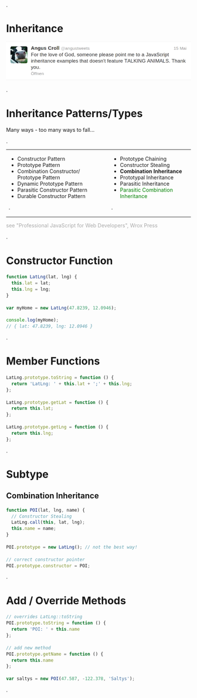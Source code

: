 .<div class="slide">

# Inheritance

<img src="media/javascript-inheritance-talking-animals.png" class="scaled-centered">

.</div><div class="slide">

# Inheritance Patterns/Types

Many ways - too many ways to fall...

.<br/><table class="fs75"><tr><td>

 * Constructor Pattern
 * Prototype Pattern
 * Combination Constructor/ Prototype Pattern
 * Dynamic Prototype Pattern
 * Parasitic Constructor Pattern
 * Durable Constructor Pattern

.</td><td style="padding-left: 1em">

 * Prototype Chaining
 * Constructor Stealing
 * **Combination Inheritance**
 * Prototypal Inheritance
 * Parasitic Inheritance
 * <span style="color:green">Parasitic Combination Inheritance</span>

.</td></tr></table>

<span style="color: #aaa" class="fs66">see "Professional JavaScript for Web Developers", Wrox Press</span>

.</div><div class="slide">

# Constructor Function

``` javascript
function LatLng(lat, lng) {
  this.lat = lat;
  this.lng = lng;
}

var myHome = new LatLng(47.8239, 12.0946);

console.log(myHome);
// { lat: 47.8239, lng: 12.0946 }
```

.</div><div class="slide">

# Member Functions

``` javascript
LatLng.prototype.toString = function () {
  return 'LatLng: ' + this.lat + ';' + this.lng;
};

LatLng.prototype.getLat = function () {
  return this.lat;
};

LatLng.prototype.getLng = function () {
  return this.lng;
};
```

.</div><div class="slide">

# Subtype

## Combination Inheritance

``` javascript
function POI(lat, lng, name) {
  // Constructor Stealing
  LatLng.call(this, lat, lng);
  this.name = name;
}

POI.prototype = new LatLng(); // not the best way!

// correct constructor pointer
POI.prototype.constructor = POI;
```

.</div><div class="slide">

# Add / Override Methods

``` javascript
// overrides LatLng::toString
POI.prototype.toString = function () {
  return 'POI: ' + this.name
};

// add new method
POI.prototype.getName = function () {
  return this.name
};

var saltys = new POI(47.587, -122.378, 'Saltys');
```

.</div>
